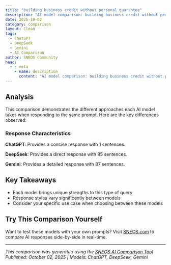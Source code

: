 ```yaml
---
title: "building business credit without personal guarantee"
description: "AI model comparison: building business credit without personal guarantee..."
date: 2025-10-02
category: comparison
layout: Clean
tags:
  - ChatGPT
  - DeepSeek
  - Gemini
  - AI Comparison
author: SNEOS Community
head:
  - - meta
    - name: description
      content: "AI model comparison: building business credit without personal guarantee..."
---
```


<ChatComparison
  title="building business credit without personal guarantee"
  prompt="building business credit without personal guarantee"
  :responses='{
    "ChatGPT": "Error calling OpenAI API.",
    "DeepSeek": "Of course. Building business credit without a personal guarantee (PG) is a fundamental goal for any serious business owner. It separates your personal finances from your business liabilities and is a sign of a mature, creditworthy company.\n\nWhile it\u0027s challenging, especially for new businesses, it is absolutely achievable with a systematic approach.\n\n### The Core Principle: Your Business Must Have Its Own Identity\n\nLenders need to see your business as a separate, credible entity\u2014not just an extension of you. To do this, you must build a business credit profile that is completely distinct from your personal credit history.\n\n---\n\n### Step-by-Step Guide to Building Business Credit Without a PG\n\n#### Step 1: Lay the Legal and Operational Foundation\n\nThis is the most critical step. If you skip this, you will *always* be asked for a PG.\n\n1.  **Incorporate Your Business:** You must form a legal entity like an **LLC (Limited Liability Company), S-Corp, or C-Corp**. Sole Proprietorships and General Partnerships cannot build business credit separate from the owner\u0027s personal credit. The corporate veil is your first line of defense.\n2.  **Get an EIN:** Obtain an Employer Identification Number (EIN) from the IRS. This is your business\u0027s social security number. Use it for all business activities instead of your SSN.\n3.  **Establish a Business Phone Number:** Get a dedicated, listed business phone line (e.g., through a VoIP service like Google Voice, RingCentral, etc.). It must be listed in directory assistance under your exact business name.\n4.  **Get a Professional Business Address:** Use a real physical address (not a P.O. Box) for your business. This can be your office or a reputable virtual office service.\n5.  **Create a Professional Website and Email:** Have a professional website and business email addresses (e.g., \u0060yourname@yourbusiness.com\u0060). This adds legitimacy.\n\n#### Step 2: Establish a Business Credit Profile\n\nNow that your business is a real entity, you need to make it visible to credit bureaus.\n\n1.  **Open a Business Bank Account:** Use your EIN and business formation documents to open a dedicated business checking account. This is non-negotiable and is the first step in establishing a financial history.\n2.  **Register with Business Credit Bureaus:**\n    *   **Dun \u0026 Bradstreet (D\u0026B):** This is the most important one. Apply for a **D-U-N-S Number** (it\u0027s free). This is a unique 9-digit identifier for your business. Many lenders will check your D\u0026B PAYDEX score.\n    *   **Experian Business:** They will automatically create a file for you once you start getting credit accounts reported.\n    *   **Equifax Small Business:** Similar to Experian, they build your profile as data is reported.\n\n#### Step 3: Start with \u0022Net-30\u0022 Trade Accounts (The Starter Credit)\n\nThis is the most effective way to build an initial credit history. These are vendors who ship you products and bill you with 30 days to pay.\n\n*   **How it works:** You buy something (e.g., office supplies, shipping materials), receive an invoice, and pay it in full within 30 days. The key is that the vendor **reports your payment history** to the business credit bureaus.\n*   **How to start without a PG:** Many starter vendors do not require a PG for initial, small lines of credit.\n*   **Examples of Starter Vendors:**\n    *   **Uline** (shipping/industrial supplies)\n    *   **Quill** or **Staples Business** (office supplies)\n    *   **Summa Office Supplies**\n    *   **Grainger** (industrial supplies)\n    *   **Crown Office Supplies**\n\n**Strategy:** Start with 3-5 of these accounts. Make small purchases that you can easily pay off **early** (not just on time). A payment made in 15 days looks better than one made in 30 days and will boost your PAYDEX score faster.\n\n#### Step 4: Graduate to Revolving Business Credit\n\nOnce you have 3-5 trade accounts reporting positively for 3-6 months, you can apply for revolving credit cards.\n\n*   **Look for \u0022No PG\u0022 Cards:** Some issuers offer cards without a personal guarantee, but they are typically for more established businesses.\n*   **Store Credit Cards:** Often the easiest to get. Companies like **Amazon Business Net-55** (reports to D\u0026B), **Home Depot**, **Lowe\u0027s**, **Best Buy**, and **Office Depot** may offer initial credit without a PG, especially if you have a strong business credit profile.\n*   **Fuel Cards:** Cards from **Shell**, **Exxon**, **Mobil**, etc., can be easier to obtain and often report to business credit bureaus.\n\n**Always confirm that the issuer reports to the business credit bureaus.** If they don\u0027t, the account won\u0027t help build your credit.\n\n#### Step 5: Seek Larger Financing Without a PG\n\nThis is the final stage. After 1-2 years of diligently building your profile with multiple trade lines and revolving accounts, you can pursue larger loans and lines of credit without a PG.\n\n*   **Community Banks \u0026 Credit Unions:** Build a relationship with a local bank. If they know you, your business, and see your strong financials and credit history, they are more likely to offer a business loan or line of credit without a PG.\n*   **Revenue-Based Financing:** Some online lenders like **Fundbox** or **BlueVine** may offer lines of credit based on your business\u0027s cash flow and health, sometimes without a PG.\n*   **Corporate Cards:** Modern financial platforms like **Brex**, **Ramp**, and **Stripe Corporate Card** are known for not requiring personal guarantees. **However, they heavily underwrite based on your business\u0027s cash balance and revenue.** They are typically for well-funded (e.g., venture-backed) or high-revenue businesses.\n\n---\n\n### Key Strategies for Success\n\n*   **Pay Early, Always:** Business credit scores (like D\u0026B\u0027s PAYDEX) are based on how quickly you pay. To get a top score of 80, you need to pay early. On-time payments get you a lower score.\n*   **Monitor Your Reports:** Regularly check your reports with D\u0026B, Experian, and Equifax for errors and to track your progress.\n*   **Keep Personal and Business Finances Separate:** Never use your personal credit card for business expenses. It muddies the water and doesn\u0027t help your business credit.\n*   **Build Business Revenue:** A strong, consistent revenue stream makes your business a much more attractive candidate for no-PG credit.\n\n### The Reality Check\n\n*   **It Takes Time:** This is not a 90-day process. It\u0027s a 1-3 year journey of consistent, responsible credit behavior.\n*   **You Need Financials:** For larger no-PG credit, lenders will want to see strong business bank statements, profit \u0026 loss statements, and balance sheets.\n*   **Start Small:** You cannot walk into a bank as a new LLC and get a $100,000 loan without a PG. You must start with net-30 vendors and small store cards.\n\nBy following this disciplined process, you can successfully build a robust business credit profile that allows you to access capital based on your company\u0027s merit, not your personal finances.",
    "Gemini": "Building business credit without a personal guarantee is the holy grail for many entrepreneurs. It separates your personal finances from your business obligations and can be crucial for long-term growth. Here\u0027s a comprehensive guide on how to achieve this:\n\n**Understanding the Basics**\n\n*   **Personal Guarantee:**  A legal agreement where you promise to pay back a debt personally if your business defaults.  Without it, only the business assets are at risk.\n*   **Business Credit:**  A credit profile for your business, separate from your personal credit score. It\u0027s built by making timely payments to vendors and lenders.  A strong business credit profile enables you to secure financing without a personal guarantee.\n*   **Why It\u0027s Important:**\n    *   **Protects Personal Assets:** If your business fails, your personal savings, home, and other assets are shielded from creditors.\n    *   **Scalability:**  Makes it easier to obtain larger lines of credit and financing options as your business grows.\n    *   **Attracts Investors:**  A strong, independent business credit profile signals to investors that your business is well-managed and trustworthy.\n    *   **Negotiating Power:**  Gives you more leverage when negotiating terms with suppliers and vendors.\n\n**Strategies for Building Business Credit Without a Personal Guarantee**\n\n1.  **Establish a Solid Business Foundation:**\n\n    *   **Legal Structure:** Choose the right legal structure for your business. Corporations (S-Corp and C-Corp) and LLCs generally offer more liability protection than sole proprietorships or partnerships, which can make it easier to obtain credit without a personal guarantee. Consult with a legal professional to determine the best structure for your specific needs.\n    *   **EIN (Employer Identification Number):** Obtain an EIN from the IRS. This is your business\u0027s tax identification number and is crucial for opening business bank accounts and establishing credit.\n    *   **Business Bank Account:** Open a dedicated business bank account. Avoid co-mingling personal and business funds, as this blurs the lines of separation and makes it harder to build independent business credit.\n    *   **Business Phone Number and Address:**  Establish a dedicated business phone number and a professional business address (not a P.O. Box). This enhances your business\u0027s credibility.\n    *   **Business License and Permits:** Obtain all necessary licenses and permits to operate legally in your jurisdiction.\n    *   **Website and Online Presence:** Create a professional website and maintain an active online presence.\n    *   **DUNS Number:**  Get a DUNS number from Dun \u0026 Bradstreet (D\u0026B). This is a unique nine-digit identifier for your business and is used by lenders and suppliers to assess your creditworthiness. It\u0027s the foundation of your business credit profile.\n\n2.  **Establish Credit with Net-30 Vendors:**\n\n    *   **Net-30 Accounts:** These are accounts with suppliers or vendors that allow you to pay for goods or services within 30 days of the invoice date. This is a great starting point.\n    *   **Research Net-30 Vendors:** Look for vendors that report to business credit bureaus like D\u0026B, Experian Business, and Equifax Small Business. Some popular options include:\n        *   **Uline:** Packaging and shipping supplies.\n        *   **Grainger:** Industrial supplies.\n        *   **Staples Business Advantage:** Office supplies.\n        *   **Quill:** Office supplies.\n        *   **Summa Office Supplies:** Office supplies.\n        *   **Crown Office Supplies:** Office supplies.\n        *   **HD Supply:** Maintenance, repair, and operations (MRO) supplies.\n        *   **Amazon Business:** Many vendors on Amazon Business report to credit bureaus.\n    *   **Start Small:** Begin with small purchases and consistently pay on time.  Even if you don\u0027t need the product right away, buying something small will help you establish a payment history.\n    *   **Pay Early:**  Paying even a few days early can positively impact your credit score.\n    *   **Monitor Your Credit Reports:**  Regularly check your business credit reports with D\u0026B, Experian Business, and Equifax Small Business to ensure your payments are being reported correctly. Dispute any errors promptly.\n\n3.  **Obtain a Business Credit Card:**\n\n    *   **Secured Business Credit Cards:**  Consider a secured business credit card if your business has limited credit history.  You\u0027ll need to provide a security deposit, which typically serves as your credit limit.  Look for cards that report to business credit bureaus.\n    *   **Unsecured Business Credit Cards:** Once you\u0027ve established some business credit, apply for an unsecured business credit card.  Focus on cards that offer rewards or benefits relevant to your business.\n    *   **Use Responsibly:** Keep your credit utilization low (ideally below 30%) and pay your balance in full each month to avoid interest charges and build a strong credit history.\n\n4.  **Apply for a Business Line of Credit or Loan (Carefully):**\n\n    *   **Research Lenders:**  Not all lenders offer financing without personal guarantees, especially to new businesses.  Look for lenders that specialize in business financing and have a track record of providing loans without personal guarantees.\n    *   **Strong Financials:**  Prepare strong financial statements, including profit and loss statements, balance sheets, and cash flow projections, to demonstrate your business\u0027s ability to repay the loan.\n    *   **Consider Asset-Based Lending:**  Some lenders offer asset-based loans, where the loan is secured by your business\u0027s assets (e.g., inventory, equipment, accounts receivable). This can sometimes reduce the need for a personal guarantee.\n    *   **Revenue-Based Financing:** Another option is revenue-based financing, where repayments are tied to your business\u0027s revenue.  This can be a good alternative for businesses with consistent revenue streams.\n    *   **Negotiate:**  If a lender requires a personal guarantee, try to negotiate the terms.  You might be able to limit the guarantee to a specific amount or duration.\n\n5.  **Build Relationships with Suppliers and Vendors:**\n\n    *   **Networking:** Attend industry events and network with suppliers and vendors.  Building personal relationships can make them more willing to extend credit to your business.\n    *   **Open Communication:**  Communicate openly with your suppliers and vendors about your business\u0027s financial situation and payment plans.\n    *   **Loyalty:**  Show loyalty to your suppliers and vendors by consistently using their services and paying on time.\n\n6.  **Monitor Your Business Credit Reports Regularly:**\n\n    *   **D\u0026B, Experian Business, and Equifax Small Business:**  Check your credit reports from all three major business credit bureaus at least quarterly.\n    *   **Correct Errors:**  Dispute any errors or inaccuracies on your credit reports immediately.\n    *   **Credit Monitoring Services:**  Consider using a credit monitoring service that alerts you to changes in your business credit profile.\n\n**Challenges and Considerations:**\n\n*   **Time:** Building business credit without a personal guarantee takes time and patience. It can take several months or even years to establish a strong credit profile.\n*   **Limited Options:**  New businesses with limited credit history may have fewer financing options available without a personal guarantee.\n*   **Higher Interest Rates:**  Lenders may charge higher interest rates or fees on loans without personal guarantees to compensate for the increased risk.\n*   **Strong Business Plan:**  You\u0027ll need a well-developed business plan to demonstrate to lenders that your business is viable and capable of repaying the loan.\n*   **Alternative Funding:** Consider alternative funding options such as crowdfunding, angel investors, or venture capital. These sources of funding typically don\u0027t require personal guarantees.\n\n**Key Takeaways:**\n\n*   Building business credit without a personal guarantee is achievable but requires a strategic approach.\n*   Establish a solid business foundation, open net-30 accounts with reporting vendors, and use a business credit card responsibly.\n*   Monitor your business credit reports regularly and correct any errors promptly.\n*   Be prepared to negotiate with lenders and consider alternative financing options.\n*   Patience and persistence are key to building a strong, independent business credit profile.\n\nBy following these strategies, you can significantly increase your chances of obtaining financing without a personal guarantee, protecting your personal assets and paving the way for long-term business growth. Remember to consult with financial and legal professionals to get tailored advice for your specific situation.\n"
  }'
  published-date="11:40"
/>

## Analysis

This comparison demonstrates the different approaches each AI model takes when responding to the same prompt. Here are the key differences observed:

### Response Characteristics

**ChatGPT**: Provides a concise response with 1 sentences. 

**DeepSeek**: Provides a direct response with 85 sentences. 

**Gemini**: Provides a detailed response with 87 sentences. 

## Key Takeaways

- Each model brings unique strengths to this type of query
- Response styles vary significantly between models
- Consider your specific use case when choosing between these models

## Try This Comparison Yourself

Want to test these models with your own prompts? Visit [SNEOS.com](https://sneos.com) to compare AI responses side-by-side in real-time.

---

*This comparison was generated using the [SNEOS AI Comparison Tool](https://sneos.com)*
*Published: October 02, 2025 | Models: ChatGPT, DeepSeek, Gemini*
